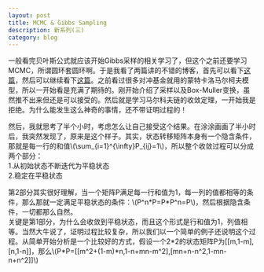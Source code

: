 ```yaml
---
layout: post
title: MCMC & Gibbs Sampling
description: 新系列(三)
category: blog
---
```


一般看完贝叶斯公式就应该开始Gibbs采样的相关学习了，但这个之前还要学习MCMC，所谓圆环套圆环啊。于是我看了两篇讲的不错的博客，首先可以看下[这篇](http://www.52nlp.cn/lda-math-mcmc-%E5%92%8C-gibbs-sampling1)，然后可以继续看下[这篇](http://www.cnblogs.com/xbinworld/p/4266146.html)。之前看过很多对冲基金就用的蒙特卡洛马尔柯夫模型，所以一开始看是充满了期待的。刚开始介绍了采样以及Box-Muller变换，虽然推不出来但还是可以接受的。然后就是学习马尔科夫链的收敛定理，一开始我是拒绝。为什么能发生这么神奇的事情，还不带证明过程的！

然后，我就思考了半个小时，考虑怎么让自己接受这个结果。在涂涂画画了半小时后，我突然发现了，原来是这个样子。其实，状态转移矩阵本身有一个隐含条件，那就是每一行的和值\\(\sum_{i=1}^{\infty}P_{ij}=1\\)，所以整个收敛过程可以分成两个部分：  
1.从初始状态不断迭代为平稳状态     
2.稳定在平稳状态

第2部分其实很好理解，当一个矩阵P满足每一行和值为1，每一列的值都相等的条件，那么那就一定满足平稳状态的条件：\\(P^n\*P=P\*P^n=P\\)，然后根据隐含条件，一切都那么自然。   
关键是第1部分，为什么会收敛到平稳状态，而且这个形式是行和值为1，列值相等。当然大牛说了，证明过程比较复杂，所以我们以一个简单的例子还说明这个过程。从简单开始分析是一个比较好的方式，假设一个2\*2的状态矩阵P为[[m,1-m],[n,1-n]]，那么\\(P\*P=[[m^2+(1-m)\*n,1-n+mn-m^2],[mn+n-n^2,1-mn-n+n^2]]\\)



[LinChaohui]:    http://www.linchaohui.com  "LinChaohui"
